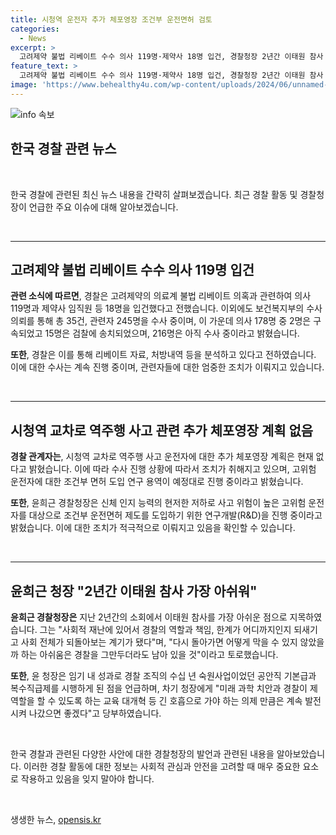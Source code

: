 ```yaml
---
title: 시청역 운전자 추가 체포영장 조건부 운전면허 검토
categories:
  - News
excerpt: >
  고려제약 불법 리베이트 수수 의사 119명·제약사 18명 입건, 경찰청장 2년간 이태원 참사 가장 아쉬워 윤희근 경찰청장은 고려제약의 의료계 리베이트 의혹과 관련해 119명의 의사와 18명의 제약사 임직원을 입건했다고 밝혔다. 추가로, 시청역 교차로 역주행 사고 운전자에 대한 추가 체포영장 계획은 없으며, 고위험 운전자에 대한 조건부 면허 도입 연구가 진행 중이라고 전했다. 윤희근 경찰청장은 2년간 이태원 참사를 가장 아쉬워하며 임기 내 성과와 차기 청장에게 희망을 표명했다.
feature_text: >
  고려제약 불법 리베이트 수수 의사 119명·제약사 18명 입건, 경찰청장 2년간 이태원 참사 가장 아쉬워 윤희근 경찰청장은 고려제약의 의료계 리베이트 의혹과 관련해 119명의 의사와 18명의 제약사 임직원을 입건했다고 밝혔다. 추가로, 시청역 교차로 역주행 사고 운전자에 대한 추가 체포영장 계획은 없으며, 고위험 운전자에 대한 조건부 면허 도입 연구가 진행 중이라고 전했다. 윤희근 경찰청장은 2년간 이태원 참사를 가장 아쉬워하며 임기 내 성과와 차기 청장에게 희망을 표명했다.
image: 'https://www.behealthy4u.com/wp-content/uploads/2024/06/unnamed-file.png'
---
```


<p><img src="https://www.behealthy4u.com/wp-content/uploads/2024/06/unnamed-file.png" alt="info 속보" /></p>

<h2>한국 경찰 관련 뉴스</h2>

<p data-ke-size="size16">&nbsp;</p>

<p>한국 경찰에 관련된 최신 뉴스 내용을 간략히 살펴보겠습니다. 최근 경찰 활동 및 경찰청장이 언급한 주요 이슈에 대해 알아보겠습니다.</p>

<p data-ke-size="size16">&nbsp;</p>

<hr>

<h2>고려제약 불법 리베이트 수수 의사 119명 입건</h2>

<p><b>관련 소식에 따르면</b>, 경찰은 고려제약의 의료계 불법 리베이트 의혹과 관련하여 의사 119명과 제약사 임직원 등 18명을 입건했다고 전했습니다. 이외에도 보건복지부의 수사 의뢰를 통해 총 35건, 관련자 245명을 수사 중이며, 이 가운데 의사 178명 중 2명은 구속되었고 15명은 검찰에 송치되었으며, 216명은 아직 수사 중이라고 밝혔습니다.</p>

<p><b>또한</b>, 경찰은 이를 통해 리베이트 자료, 처방내역 등을 분석하고 있다고 전하였습니다. 이에 대한 수사는 계속 진행 중이며, 관련자들에 대한 엄중한 조치가 이뤄지고 있습니다.</p>

<p data-ke-size="size16">&nbsp;</p>

<hr>

<h2>시청역 교차로 역주행 사고 관련 추가 체포영장 계획 없음</h2>

<p><b>경찰 관계자는</b>, 시청역 교차로 역주행 사고 운전자에 대한 추가 체포영장 계획은 현재 없다고 밝혔습니다. 이에 따라 수사 진행 상황에 따라서 조치가 취해지고 있으며, 고위험 운전자에 대한 조건부 면허 도입 연구 용역이 예정대로 진행 중이라고 밝혔습니다.</p>

<p><b>또한</b>, 윤희근 경찰청장은 신체 인지 능력의 현저한 저하로 사고 위험이 높은 고위험 운전자를 대상으로 조건부 운전면허 제도를 도입하기 위한 연구개발(R&D)을 진행 중이라고 밝혔습니다. 이에 대한 조치가 적극적으로 이뤄지고 있음을 확인할 수 있습니다.</p>

<p data-ke-size="size16">&nbsp;</p>

<hr>

<h2>윤희근 청장 "2년간 이태원 참사 가장 아쉬워"</h2>

<p><b>윤희근 경찰청장은</b> 지난 2년간의 소회에서 이태원 참사를 가장 아쉬운 점으로 지목하였습니다. 그는 "사회적 재난에 있어서 경찰의 역할과 책임, 한계가 어디까지인지 되새기고 사회 전체가 되돌아보는 계기가 됐다"며, "다시 돌아가면 어떻게 막을 수 있지 않았을까 하는 아쉬움은 경찰을 그만두더라도 남아 있을 것"이라고 토로했습니다.</p>

<p><b>또한</b>, 윤 청장은 임기 내 성과로 경찰 조직의 수십 년 숙원사업이었던 공안직 기본급과 복수직급제를 시행하게 된 점을 언급하며, 차기 청장에게 "미래 과학 치안과 경찰이 제 역할을 할 수 있도록 하는 교육 대개혁 등 긴 호흡으로 가야 하는 의제 만큼은 계속 발전시켜 나갔으면 좋겠다"고 당부하였습니다.</p>

<p data-ke-size="size16">&nbsp;</p>

<p>한국 경찰과 관련된 다양한 사안에 대한 경찰청장의 발언과 관련된 내용을 알아보았습니다. 이러한 경찰 활동에 대한 정보는 사회적 관심과 안전을 고려할 때 매우 중요한 요소로 작용하고 있음을 잊지 말아야 합니다.</p>

<p data-ke-size="size16">&nbsp;</p>
생생한 뉴스, <a href="https://opensis.kr" rel="dofollow">opensis.kr</a>


